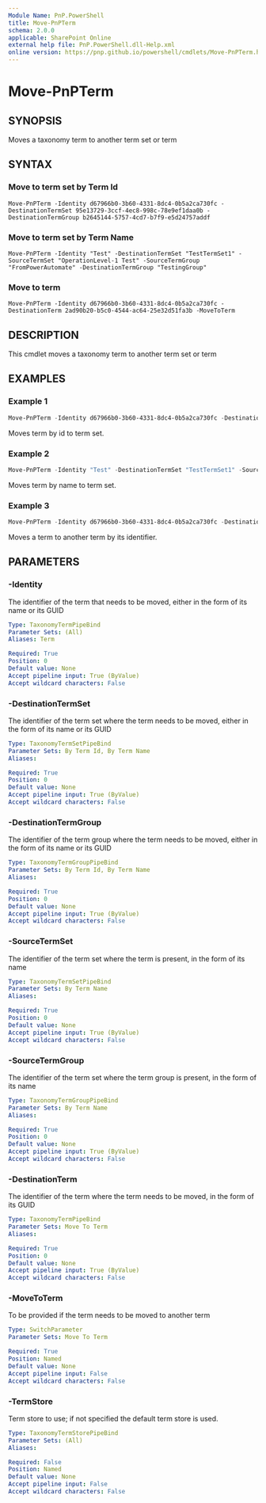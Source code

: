 ```yaml
---
Module Name: PnP.PowerShell
title: Move-PnPTerm
schema: 2.0.0
applicable: SharePoint Online
external help file: PnP.PowerShell.dll-Help.xml
online version: https://pnp.github.io/powershell/cmdlets/Move-PnPTerm.html
---
```


# Move-PnPTerm

## SYNOPSIS

Moves a taxonomy term to another term set or term

## SYNTAX

### Move to term set by Term Id
```
Move-PnPTerm -Identity d67966b0-3b60-4331-8dc4-0b5a2ca730fc -DestinationTermSet 95e13729-3ccf-4ec8-998c-78e9ef1daa0b -DestinationTermGroup b2645144-5757-4cd7-b7f9-e5d24757addf
```
### Move to term set by Term Name
```
Move-PnPTerm -Identity "Test" -DestinationTermSet "TestTermSet1" -SourceTermSet "OperationLevel-1 Test" -SourceTermGroup "FromPowerAutomate" -DestinationTermGroup "TestingGroup"
```
### Move to term
```
Move-PnPTerm -Identity d67966b0-3b60-4331-8dc4-0b5a2ca730fc -DestinationTerm 2ad90b20-b5c0-4544-ac64-25e32d51fa3b -MoveToTerm
```

## DESCRIPTION

This cmdlet moves a taxonomy term to another term set or term

## EXAMPLES

### Example 1
```powershell
Move-PnPTerm -Identity d67966b0-3b60-4331-8dc4-0b5a2ca730fc -DestinationTermSet 95e13729-3ccf-4ec8-998c-78e9ef1daa0b -DestinationTermGroup b2645144-5757-4cd7-b7f9-e5d24757addf
```

Moves term by id to term set.

### Example 2
```powershell
Move-PnPTerm -Identity "Test" -DestinationTermSet "TestTermSet1" -SourceTermSet "OperationLevel-1 Test" -SourceTermGroup "FromPowerAutomate" -DestinationTermGroup "TestingGroup"
```

Moves term by name to term set.

### Example 3
```powershell
Move-PnPTerm -Identity d67966b0-3b60-4331-8dc4-0b5a2ca730fc -DestinationTerm 2ad90b20-b5c0-4544-ac64-25e32d51fa3b -MoveToTerm
```

Moves a term to another term by its identifier.

## PARAMETERS

### -Identity
The identifier of the term that needs to be moved, either in the form of its name or its GUID

```yaml
Type: TaxonomyTermPipeBind
Parameter Sets: (All)
Aliases: Term

Required: True
Position: 0
Default value: None
Accept pipeline input: True (ByValue)
Accept wildcard characters: False
```

### -DestinationTermSet
The identifier of the term set where the term needs to be moved, either in the form of its name or its GUID

```yaml
Type: TaxonomyTermSetPipeBind
Parameter Sets: By Term Id, By Term Name
Aliases:

Required: True
Position: 0
Default value: None
Accept pipeline input: True (ByValue)
Accept wildcard characters: False
```

### -DestinationTermGroup
The identifier of the term group where the term needs to be moved, either in the form of its name or its GUID

```yaml
Type: TaxonomyTermGroupPipeBind
Parameter Sets: By Term Id, By Term Name
Aliases:

Required: True
Position: 0
Default value: None
Accept pipeline input: True (ByValue)
Accept wildcard characters: False
```

### -SourceTermSet
The identifier of the term set where the term is present, in the form of its name

```yaml
Type: TaxonomyTermSetPipeBind
Parameter Sets: By Term Name
Aliases:

Required: True
Position: 0
Default value: None
Accept pipeline input: True (ByValue)
Accept wildcard characters: False
```

### -SourceTermGroup
The identifier of the term set where the term group is present, in the form of its name

```yaml
Type: TaxonomyTermGroupPipeBind
Parameter Sets: By Term Name
Aliases:

Required: True
Position: 0
Default value: None
Accept pipeline input: True (ByValue)
Accept wildcard characters: False
```

### -DestinationTerm
The identifier of the term where the term needs to be moved, in the form of its GUID

```yaml
Type: TaxonomyTermPipeBind
Parameter Sets: Move To Term
Aliases:

Required: True
Position: 0
Default value: None
Accept pipeline input: True (ByValue)
Accept wildcard characters: False
```

### -MoveToTerm
To be provided if the term needs to be moved to another term

```yaml
Type: SwitchParameter
Parameter Sets: Move To Term

Required: True
Position: Named
Default value: None
Accept pipeline input: False
Accept wildcard characters: False
```

### -TermStore
Term store to use; if not specified the default term store is used.

```yaml
Type: TaxonomyTermStorePipeBind
Parameter Sets: (All)
Aliases:

Required: False
Position: Named
Default value: None
Accept pipeline input: False
Accept wildcard characters: False
```